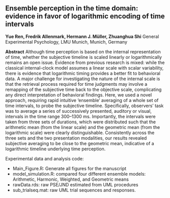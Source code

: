 
## Ensemble perception in the time domain: evidence in favor of logarithmic encoding of time intervals

__Yue Ren, Fredrik Allenmark, Hermann J. Müller, Zhuanghua Shi__
General Experimental Psychology, LMU Munich, Munich, Germany

__Abstract__
Although time perception is based on the internal representation of time, whether the subjective timeline is scaled linearly or logarithmically remains an open issue. Evidence from previous research is mixed: while the classical internal-clock model assumes a linear scale with scalar variability, there is evidence that logarithmic timing provides a better fit to behavioral data. A major challenge for investigating the nature of the internal scale is that the retrieval process required for time judgments may involve a remapping of the subjective time back to the objective scale, complicating any direct interpretation of behavioral findings. Here, we used a novel approach, requiring rapid intuitive ‘ensemble’ averaging of a whole set of time intervals, to probe the subjective timeline. Specifically, observers’ task was to average a series of successively presented, auditory or visual, intervals in the time range 300–1300 ms. Importantly, the intervals were taken from three sets of durations, which were distributed such that the arithmetic mean (from the linear scale) and the geometric mean (from the logarithmic scale) were clearly distinguishable. Consistently across the three sets and the two presentation modalities, our results revealed subjective averaging to be close to the geometric mean, indicative of a logarithmic timeline underlying time perception. 

Experimental data and analysis code:

* Main_Figure.R: Generate all figures for the manuscript
* model_simulation.R: compared four different ensemble models: Arithmetic, Harmonic, Weighted, and Geometric means
* rawData.rds: raw PSE/JND estimated from UML procedures
* sub_trialseq.mat: raw UML trial sequences and responses. 
